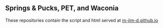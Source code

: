 ## Springs & Pucks, PET, and Waconia
These repositories contain the script and html served at [m-jim-d.github.io](https://m-jim-d.github.io/springsandpucks/)


